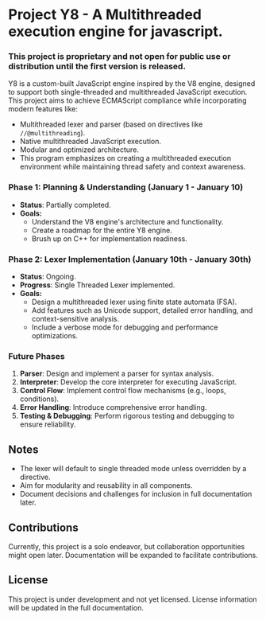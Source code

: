 # Project Y8 - A Multithreaded execution engine for javascript.
### This project is proprietary and not open for public use or distribution until the first version is released.
Y8 is a custom-built JavaScript engine inspired by the V8 engine, designed to support both single-threaded and multithreaded JavaScript execution. This project aims to achieve ECMAScript compliance while incorporating modern features like:

- Multithreaded lexer and parser (based on directives like `//@multithreading`).
- Native multithreaded JavaScript execution.
- Modular and optimized architecture.
- This program emphasizes on creating a multithreaded execution environment while maintaining thread safety and context awareness.


### **Phase 1: Planning & Understanding (January 1 - January 10)**
- **Status**: Partially completed.
- **Goals:**
  - Understand the V8 engine's architecture and functionality.
  - Create a roadmap for the entire Y8 engine.
  - Brush up on C++ for implementation readiness.

### **Phase 2: Lexer Implementation (January 10th - January 30th)**
- **Status**: Ongoing.
- **Progress**: Single Threaded Lexer implemented.
- **Goals:**
  - Design a multithreaded lexer using finite state automata (FSA).
  - Add features such as Unicode support, detailed error handling, and context-sensitive analysis.
  - Include a verbose mode for debugging and performance optimizations.

### **Future Phases**
1. **Parser**: Design and implement a parser for syntax analysis.
2. **Interpreter**: Develop the core interpreter for executing JavaScript.
3. **Control Flow**: Implement control flow mechanisms (e.g., loops, conditions).
4. **Error Handling**: Introduce comprehensive error handling.
5. **Testing & Debugging**: Perform rigorous testing and debugging to ensure reliability.

## Notes
- The lexer will default to single threaded mode unless overridden by a directive.
- Aim for modularity and reusability in all components.
- Document decisions and challenges for inclusion in full documentation later.

## Contributions
Currently, this project is a solo endeavor, but collaboration opportunities might open later. Documentation will be expanded to facilitate contributions.

## License
This project is under development and not yet licensed. License information will be updated in the full documentation.
